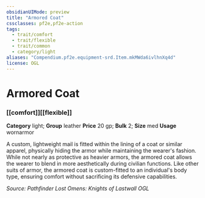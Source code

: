 ```yaml
---
obsidianUIMode: preview
title: "Armored Coat"
cssclasses: pf2e,pf2e-action
tags:
  - trait/comfort
  - trait/flexible
  - trait/common
  - category/light
aliases: "Compendium.pf2e.equipment-srd.Item.mkMWda6ivlhnXq4d"
license: OGL
---
```

# Armored Coat

### [[comfort]][[flexible]]

**Category** light; **Group** leather
**Price** 20 gp; 
**Bulk** 2; **Size** med
**Usage** wornarmor

A custom, lightweight mail is fitted within the lining of a coat or similar apparel, physically hiding the armor while maintaining the wearer's fashion. While not nearly as protective as heavier armors, the armored coat allows the wearer to blend in more aesthetically during civilian functions. Like other suits of armor, the armored coat is custom-fitted to an individual's body type, ensuring comfort without sacrificing its defensive capabilities.

*Source: Pathfinder Lost Omens: Knights of Lastwall*
*OGL*
